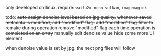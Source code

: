 only developed on linux.
require: `waifu2x-ncnn-vulkan`, `imagemagick`

todo:
~~auto assign denoise level based on jpg quality.~~
~~whenever saved metadata is modified, add "modified" flag.~~
~~add "modified" flag filter to remake during operation~~
~~remove "modified" flag each time operation is completed on an entry~~
manually edit denoise value
hide some more UI element



when denoise value is set by jpg. the next png files will follow

